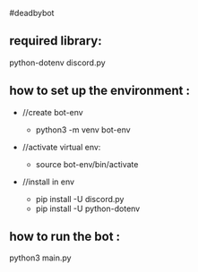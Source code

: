 #deadbybot

## required library:

python-dotenv
discord.py

## how to set up the environment :

- //create bot-env
  - python3 -m venv bot-env

- //activate virtual env:
  - source bot-env/bin/activate

- //install in env
  - pip install -U discord.py
  - pip install -U python-dotenv

## how to run the bot : 
python3 main.py
